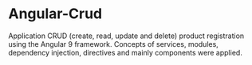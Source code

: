 # Angular-Crud
Application CRUD (create, read, update and delete) product registration  using the Angular 9 framework. Concepts of services, modules, dependency injection, directives and mainly components were applied.
